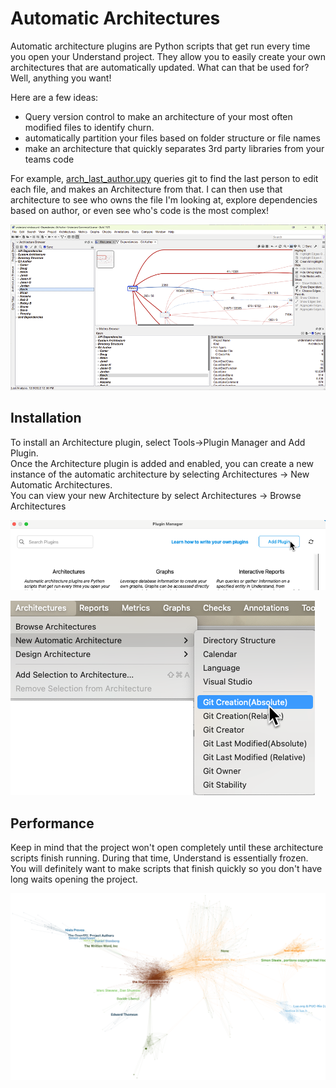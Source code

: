 # Automatic Architectures

Automatic architecture plugins are Python scripts that get run every time you open your Understand project. They allow you to easily create your own architectures that are automatically updated. What can that be used for? Well, anything you want!

Here are a few ideas:
 - Query version control to make an architecture of your most often modified files to identify churn.
 - automatically partition your files based on folder structure or file names
 - make an architecture that quickly separates 3rd party libraries from your teams code

For example, [arch_last_author.upy](../Solutions/git/arch_last_author.upy) queries git to find the last person to edit each file, and makes an Architecture from that. I can then use that architecture to see who owns the file I'm looking at, explore dependencies based on author, or even see who's code is the most complex!

![image](.doc/archs.png)


## Installation
To install an Architecture plugin, select Tools->Plugin Manager and Add Plugin.  
Once the Architecture plugin is added and enabled, you can create a new instance of the automatic architecture by selecting Architectures -> New Automatic Architectures.  
You can view your new Architecture by select Architectures -> Browse Architectures


![image](.doc/add_plugin.png)

![image](.doc/new_arch.png) 

## Performance
Keep in mind that the project won't open completely until these architecture scripts finish running. During that time, Understand is essentially frozen. You will definitely want to make scripts that finish quickly so you don't have long waits opening the project.

![image](.doc/copyright.png)
